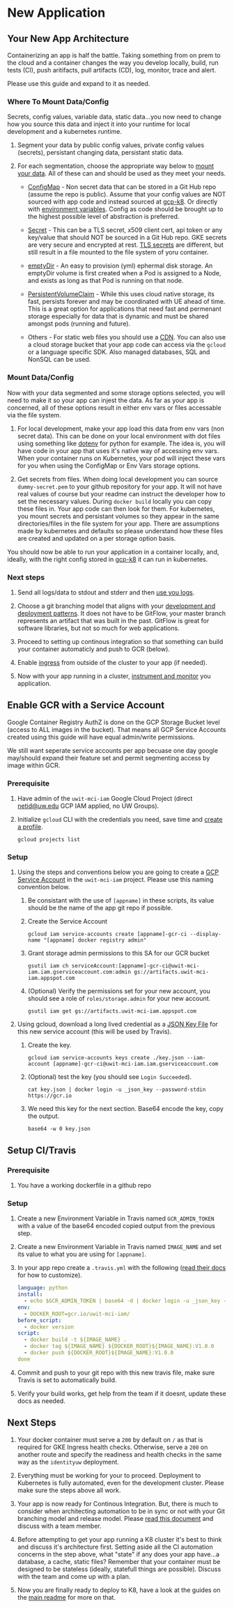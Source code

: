# New Application

## Your New App Architecture

Containerizing an app is half the battle.  Taking something from on prem to the cloud and a container changes the way you develop locally, build, run tests (CI), push aritifacts, pull artifacts (CD), log, monitor, trace and alert.

Please use this guide and expand to it as needed.

### Where To Mount Data/Config

Secrets, config values, variable data, static data...you now need to change how you source this data and inject it into your runtime for local development and a kubernetes runtime.

1. Segment your data by public config values, private config values (secrets), persistant changing data, persistant static data.

2. For each segmentation, choose the appropriate way below to [mount your data](https://cloud.google.com/kubernetes-engine/docs/concepts/volumes).  All of these can and should be used as they meet your needs.

   * [ConfigMap](https://cloud.google.com/kubernetes-engine/docs/concepts/configmap) - Non secret data that can be stored in a Git Hub repo (assume the repo is public).  Assume that your config values are NOT sourced with app code and instead sourced at [gcp-k8](https://github.com/UWIT-IAM/gcp-k8).  Or directly with [environment variables](https://kubernetes.io/docs/tasks/inject-data-application/define-environment-variable-container/).  Config as code should be brought up to the highest possible level of abstraction is preferred.

   * [Secret](https://cloud.google.com/kubernetes-engine/docs/concepts/secret) - This can be a TLS secret, x509 client cert, api token or any key/value that should NOT be sourced in a Git Hub repo.  GKE secrets are very secure and encrypted at rest.  [TLS secrets](https://github.com/UWIT-IAM/gcp-docs/blob/master/docs/new-ingress.md#kubernetes-setup) are different, but still result in a file mounted to the file system of yoru container.

   * [emptyDir](https://kubernetes.io/docs/concepts/storage/volumes/#emptydir) - An easy to provision (yml) ephermal disk storage.  An emptyDir volume is first created when a Pod is assigned to a Node, and exists as long as that Pod is running on that node.

   * [PersistentVolumeClaim](https://kubernetes.io/docs/concepts/storage/persistent-volumes/) - While this uses cloud native storage, its fast, persists forever and may be coordinated with UE ahead of time.  This is a great option for applications that need fast and permenant storage especially for data that is dynamic and must be shared amongst pods (running and future).

   * Others - For static web files you should use a [CDN](new-cdn.md).  You can also use a cloud storage bucket that your app code can access via the `gcloud` or a language specific SDK.  Also managed databases, SQL and NonSQL can be used.

### Mount Data/Config

Now with your data segmented and some storage options selected, you will need to make it so your app can injest the data.  As far as your app is concerned, all of these options result in either env vars or files accessable via the file system.

1. For local development, make your app load this data from env vars (non secret data).  This can be done on your local environment with dot files using something like [dotenv](https://github.com/theskumar/python-dotenv) for python for example.  The idea is, you will have code in your app that uses it's native way of accessing env vars.  When your container runs on Kubernetes, your pod will inject these vars for you when using the ConfigMap or Env Vars storage options.

2. Get secrets from files.  When doing local development you can source `dummy-secret.pem` to your github repository for your app.  It will not have real values of course but your readme can instruct the developer how to set the necessary values.  During `docker build` locally you can copy these files in.  Your app code can then look for them.  For kubernetes, you mount secrets and persistant volumes so they appear in the same directories/files in the file system for your app.  There are assumptions made by kubernetes and defaults so please understand how these files are created and updated on a per storage option basis.

You should now be able to run your application in a container locally, and, ideally, with the right config stored in [gcp-k8](https://github.com/UWIT-IAM/gcp-k8) it can run in kubernetes.

### Next steps

1. Send all logs/data to stdout and stderr and then [use you logs](get-logs.md).

1. Choose a git branching model that aligns with your [development and deployment patterns](https://docs.google.com/document/d/1ecFyX3HcnE8BGoc8MOvTkXyUozt7ao-0R-T7-iF0v9I/edit).  It does not have to be GitFlow, your master branch represents an artifact that was built in the past.  GitFlow is great for software libraries, but not so much for web applications.

1. Proceed to setting up continous integration so that something can build your container automaticly and push to GCR (below).

1. Enable [ingress](new-ingress.md) from outside of the cluster to your app (if needed).

1. Now with your app running in a cluster, [instrument and monitor](https://docs.google.com/document/d/1LVZ6y0ErvEFooQFUtzycRvujTJj_dnDfZ8RnZrdTT6Q/edit) you application.

## Enable GCR with a Service Account

Google Container Registry AuthZ is done on the GCP Storage Bucket level (access to ALL images in the bucket).  That means all GCP Service Accounts created using this guide will have equal admin/write permissions.

We still want seperate service accounts per app becuase one day google may/should expand their feature set and permit segmenting access by image within GCR.

### Prerequisite

1. Have admin of the `uwit-mci-iam` Google Cloud Project (direct netid@uw.edu GCP IAM applied, no UW Groups).
1. Initialize `gcloud` CLI with the credentials you need, save time and [create a profile](new-gcloud-profile.md).

    ```
    gcloud projects list
    ```

### Setup

1. Using the steps and conventions below you are going to create a [GCP Service Account](https://cloud.google.com/iam/docs/creating-managing-service-accounts) in the `uwit-mci-iam` project.  Please use this naming convention below.

   1. Be consistant with the use of `[appname]` in these scripts, its value should be the name of the app git repo if possible.
   1. Create the Service Account

        ```
        gcloud iam service-accounts create [appname]-gcr-ci --display-name "[appname] docker registry admin"
        ```

   1. Grant storage admin permissions to this SA for our GCR bucket

        ```
        gsutil iam ch serviceAccount:[appname]-gcr-ci@uwit-mci-iam.iam.gserviceaccount.com:admin gs://artifacts.uwit-mci-iam.appspot.com
        ```

   1. (Optional) Verify the permissions set for your new account, you should see a role of `roles/storage.admin` for your new account.

       ```
       gsutil iam get gs://artifacts.uwit-mci-iam.appspot.com
       ```

1. Using gcloud, download a long lived credential as a [JSON Key File](https://cloud.google.com/container-registry/docs/advanced-authentication#json_key_file) for this new service account (this will be used by Travis).

    1. Create the key.

        ```
        gcloud iam service-accounts keys create ./key.json --iam-account [appname]-gcr-ci@uwit-mci-iam.iam.gserviceaccount.com
        ```

    1. (Optional) test the key (you should see `Login Succeeded`).

        ```
        cat key.json | docker login -u _json_key --password-stdin https://gcr.io
        ```

    1. We need this key for the next section.  Base64 encode the key, copy the output.

        ```
        base64 -w 0 key.json
        ```

## Setup CI/Travis

### Prerequisite

1. You have a working dockerfile in a github repo

### Setup

1. Create a new Environment Variable in Travis named `GCR_ADMIN_TOKEN` with a value of the base64 encoded copied output from the previous step.

1. Create a new Environment Variable in Travis named `IMAGE_NAME` and set its value to what you are using for `[appname]`.

1. In your app repo create a `.travis.yml` with the following ([read their docs](https://docs.travis-ci.com/) for how to customize).

    ```YAML
    language: python
    install:
      - echo $GCR_ADMIN_TOKEN | base64 -d | docker login -u _json_key --password-stdin https://gcr.io
    env:
      - DOCKER_ROOT=gcr.io/uwit-mci-iam/
    before_script:
      - docker version
    script:
      - docker build -t ${IMAGE_NAME} .
      - docker tag ${IMAGE_NAME} ${DOCKER_ROOT}${IMAGE_NAME}:V1.0.0
      - docker push ${DOCKER_ROOT}${IMAGE_NAME}:V1.0.0
    done
    ```

1. Commit and push to your git repo with this new travis file, make sure Travis is set to automatically build.

1. Verify your build works, get help from the team if it doesnt, update these docs as needed.

## Next Steps

1. Your docker container must serve a `200` by default on `/` as that is required for GKE Ingress health checks.  Otherwise, serve a `200` on another route and specify the readiness and health checks in the same way as the `identityuw` deployment.

1. Everything must be working for your to proceed.  Deployment to Kubernetes is fully automated, even for the development cluster. Please make sure the steps above all work.

1. Your app is now ready for Continous Integration.  But, there is much to consider when architecting automation to be in sync or not with your Git branching model and release model.  Please [read this document](https://docs.google.com/document/d/1ecFyX3HcnE8BGoc8MOvTkXyUozt7ao-0R-T7-iF0v9I/edit) and discuss with a team member.

1. Before attempting to get your app running a K8 cluster it's best to think and discuss it's architecture first.  Setting aside all the CI automation concerns in the step above, what "state" if any does your app have...a database, a cache, static files?  Remember that your container must be designed to be stateless (ideally, statefull things are possible).  Discuss with the team and come up with a plan.

1. Now you are finally ready to deploy to K8, have a look at the guides on the [main readme](README.md) for more on that.